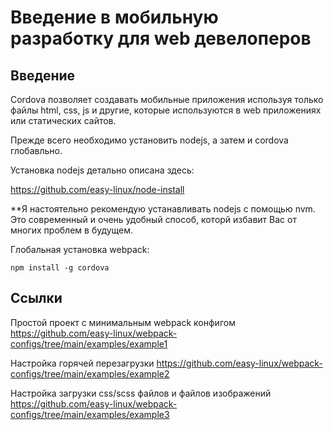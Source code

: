 # Введение в мобильную разработку для web девелоперов

## Введение

Cordova позволяет создавать мобильные приложения используя только файлы html, css, js и другие, которые используются в web приложениях или статических сайтов.

Прежде всего необходимо установить nodejs, а затем и cordova глобавльно.

Установка nodejs детально описана здесь:

https://github.com/easy-linux/node-install

**Я настоятельно рекомендую устанавливать nodejs с помощью nvm. Это современный и очень удобный способ, которй избавит Вас от многих проблем в будущем.

Глобальная установка webpack:

    npm install -g cordova


## Ссылки
Простой проект с минимальным webpack конфигом
https://github.com/easy-linux/webpack-configs/tree/main/examples/example1

Настройка горячей перезагрузки
https://github.com/easy-linux/webpack-configs/tree/main/examples/example2

Настройка загрузки css/scss файлов и файлов изображений
https://github.com/easy-linux/webpack-configs/tree/main/examples/example3

